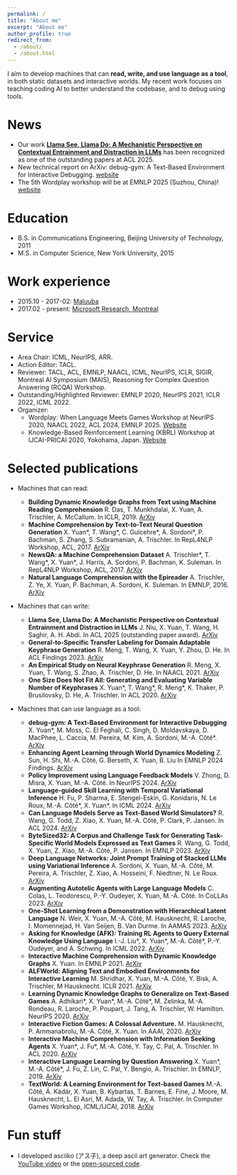```yaml
---
permalink: /
title: "About me"
excerpt: "About me"
author_profile: true
redirect_from: 
  - /about/
  - /about.html
---
```

I aim to develop machines that can **read, write, and use language as a tool**, in both static datasets and interactive worlds. My recent work focuses on teaching coding AI to better understand the codebase, and to debug using tools.

News
======
* Our work [**Llama See, Llama Do: A Mechanistic Perspective on Contextual Entrainment and Distraction in LLMs**](https://arxiv.org/abs/2505.09338) has been recognized as one of the outstanding papers at ACL 2025.
* New technical report on ArXiv: debug-gym: A Text-Based Environment for Interactive Debugging. [website](https://aka.ms/debug-gym/)
* The 5th Wordplay workshop will be at EMNLP 2025 (Suzhou, China)! [website](https://wordplay-workshop.github.io/)

Education
======
* B.S. in Communications Engineering, Beijing University of Technology, 2011
* M.S. in Computer Science, New York University, 2015

Work experience
======
* 2015.10 - 2017-02: [Maluuba](https://en.wikipedia.org/wiki/Maluuba)
* 2017.02 - present: [Microsoft Research, Montréal](https://www.microsoft.com/en-us/research/lab/microsoft-research-montreal/)

Service
======
* Area Chair: ICML, NeurIPS, ARR.
* Action Editor: TACL.
* Reviewer: TACL, ACL, EMNLP, NAACL, ICML, NeurIPS, ICLR, SIGIR, Montreal AI Symposium (MAIS), Reasoning for Complex Question Answering (RCQA) Workshop.
* Outstanding/Highlighted Reviewer: EMNLP 2020, NeurIPS 2021, ICLR 2022, ICML 2022.
* Organizer: 
  * Wordplay: When Language Meets Games Workshop at NeurIPS 2020, NAACL 2022, ACL 2024, EMNLP 2025. [Website](https://wordplay-workshop.github.io/)
  * Knowledge-Based Reinforcement Learning (KBRL) Workshop at IJCAI-PRICAI 2020, Yokohama, Japan. [Website](https://kbrl.github.io/)

Selected publications
======
* Machines that can read:
  * **Building Dynamic Knowledge Graphs from Text using Machine Reading Comprehension** R. Das, T. Munkhdalai, X. Yuan, A. Trischler, A. McCallum. In ICLR, 2019. [ArXiv](https://arxiv.org/abs/1810.05682)
  * **Machine Comprehension by Text-to-Text Neural Question Generation** X. Yuan\*, T. Wang\*, C. Gulcehre\*, A. Sordoni\*, P. Bachman, S. Zhang, S. Subramanian, A. Trischler. In RepL4NLP Workshop, ACL, 2017. [ArXiv](https://arxiv.org/abs/1705.02012)
  * **NewsQA: a Machine Comprehension Dataset** A. Trischler\*, T. Wang\*, X. Yuan\*, J. Harris, A. Sordoni, P. Bachman, K. Suleman. In RepL4NLP Workshop, ACL, 2017. [ArXiv](https://arxiv.org/abs/1611.09830)
  * **Natural Language Comprehension with the Epireader** A. Trischler, Z. Ye, X. Yuan, P. Bachman, A. Sordoni, K. Suleman. In EMNLP, 2016. [ArXiv](https://arxiv.org/abs/1606.02270)

* Machines that can write:
  * **Llama See, Llama Do: A Mechanistic Perspective on Contextual Entrainment and Distraction in LLMs** J. Niu, X. Yuan, T. Wang, H. Saghir, A. H. Abdi. In ACL 2025 (outstanding paper award). [ArXiv](https://arxiv.org/abs/2505.09338)
  * **General-to-Specific Transfer Labeling for Domain Adaptable Keyphrase Generation** R. Meng, T. Wang, X. Yuan, Y. Zhou, D. He. In ACL Findings 2023. [ArXiv](https://arxiv.org/abs/2208.09606)
  * **An Empirical Study on Neural Keyphrase Generation** R. Meng, X. Yuan, T. Wang, S. Zhao, A. Trischler, D. He. In NAACL 2021. [ArXiv](https://arxiv.org/abs/2009.10229)
  * **One Size Does Not Fit All: Generating and Evaluating Variable Number of Keyphrases** X. Yuan\*, T. Wang\*, R. Meng\*, K. Thaker, P. Brusilovsky, D. He, A. Trischler. In ACL 2020. [ArXiv](https://arxiv.org/abs/1810.05241)

* Machines that can use language as a tool:
  * **debug-gym: A Text-Based Environment for Interactive Debugging** X. Yuan\*, M. Moss, C. El Feghali, C. Singh, D. Moldavskaya, D. MacPhee, L. Caccia, M. Pereira, M. Kim, A. Sordoni, M.-A. Côté\*. [ArXiv](https://arxiv.org/abs/2503.21557)
  * **Enhancing Agent Learning through World Dynamics Modeling** Z. Sun, H. Shi, M.-A. Côté, G. Berseth, X. Yuan, B. Liu In EMNLP 2024 Findings. [ArXiv](https://arxiv.org/abs/2407.17695)
  * **Policy Improvement using Language Feedback Models** V. Zhong, D. Misra, X. Yuan, M.-A. Côté. In NeurIPS 2024. [ArXiv](https://arxiv.org/abs/2402.07876)
  * **Language-guided Skill Learning with Temporal Variational Inference** H. Fu, P. Sharma, E. Stengel-Eskin, G. Konidaris, N. Le Roux, M.-A. Côté\*, X. Yuan\*. In ICML 2024. [ArXiv](https://arxiv.org/abs/2402.16354)
  * **Can Language Models Serve as Text-Based World Simulators?** R. Wang, G. Todd, Z. Xiao, X. Yuan, M.-A. Côté, P. Clark, P. Jansen. In ACL 2024. [ArXiv](https://arxiv.org/abs/2406.06485)
  * **ByteSized32: A Corpus and Challenge Task for Generating Task-Specific World Models Expressed as Text Games** R. Wang, G. Todd, X. Yuan, Z. Xiao, M.-A. Côté, P. Jansen. In EMNLP 2023. [ArXiv](https://arxiv.org/abs/2305.14879)
  * **Deep Language Networks: Joint Prompt Training of Stacked LLMs using Variational Inference** A. Sordoni, X. Yuan, M.-A. Côté, M. Pereira, A. Trischler, Z. Xiao, A. Hosseini, F. Niedtner, N. Le Roux. [ArXiv](https://arxiv.org/abs//2306.12509)
  * **Augmenting Autotelic Agents with Large Language Models** C. Colas, L. Teodorescu, P.-Y. Oudeyer, X. Yuan, M.-A. Côté. In CoLLAs 2023. [ArXiv](https://arxiv.org/abs/2305.12487)
  * **One-Shot Learning from a Demonstration with Hierarchical Latent Language** N. Weir, X. Yuan, M.-A. Côté, M. Hausknecht, R. Laroche, I. Momennejad, H. Van Seijen, B. Van Durme. In AAMAS 2023. [ArXiv](https://arxiv.org/abs/2203.04806)
  * **Asking for Knowledge (AFK): Training RL Agents to Query External Knowledge Using Language** I.-J. Liu\*, X. Yuan\*, M.-A. Côté\*, P.-Y. Oudeyer, and A. Schwing. In ICML 2022. [ArXiv](https://arxiv.org/abs/2205.06111)
  * **Interactive Machine Comprehension with Dynamic Knowledge Graphs** X. Yuan. In EMNLP 2021. [ArXiv](https://arxiv.org/abs/2109.00077)
  * **ALFWorld: Aligning Text and Embodied Environments for Interactive Learning** M. Shridhar, X. Yuan, M.-A. Côté, Y. Bisk, A. Trischler, M Hausknecht. ICLR 2021. [ArXiv](https://arxiv.org/abs/2010.03768)
  * **Learning Dynamic Knowledge Graphs to Generalize on Text-Based Games** A. Adhikari\*, X. Yuan\*, M.-A. Côté\*, M. Zelinka, M.-A. Rondeau, R. Laroche, P. Poupart, J. Tang, A. Trischler, W. Hamilton. NeurIPS 2020. [ArXiv](https://arxiv.org/abs/2002.09127/)
  * **Interactive Fiction Games: A Colossal Adventure.** M. Hausknecht, P. Ammanabrolu, M.-A. Côté, X. Yuan. In AAAI, 2020. [ArXiv](https://arxiv.org/abs/1909.05398)
  * **Interactive Machine Comprehension with Information Seeking Agents** X. Yuan\*, J. Fu\*, M.-A. Côté, Y. Tay, C. Pal, A. Trischler. In ACL 2020. [ArXiv](https://arxiv.org/abs/1908.10449)
  * **Interactive Language Learning by Question Answering** X. Yuan\*, M.-A. Côté\*, J. Fu, Z. Lin, C. Pal, Y. Bengio, A. Trischler. In EMNLP, 2019. [ArXiv](https://arxiv.org/abs/1908.10909)
  * **TextWorld: A Learning Environment for Text-based Games** M.-A. Côté, Á. Kádár, X. Yuan, B. Kybartas, T. Barnes, E. Fine, J. Moore, M. Hausknecht, L. El Asri, M. Adada, W. Tay, A. Trischler. In Computer Games Workshop, ICML/IJCAI, 2018. [ArXiv](https://arxiv.org/abs/1806.11532)

Fun stuff
=====
* I developed asciiko (アス子), a deep ascii art generator. Check the [YouTube video](https://www.youtube.com/watch?v=_pJyuo-ivR4) or the [open-sourced code](https://github.com/xingdi-eric-yuan/asciiko).
